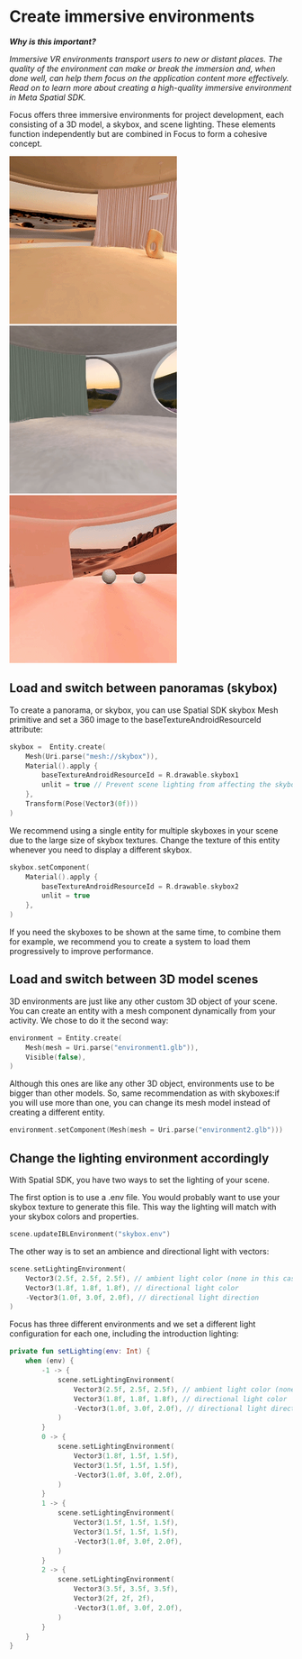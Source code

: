 # Create immersive environments

***Why is this important?*** 

*Immersive VR environments transport users to new or distant places. 
The quality of the environment can make or break the immersion and, when done well, can help them focus on the application content more effectively. 
Read on to learn more about creating a high-quality immersive environment in Meta Spatial SDK.*

Focus offers three immersive environments for project development, each consisting of a 3D model, a skybox, and scene lighting. 
These elements function independently but are combined in Focus to form a cohesive concept.

![Env1](./Resources/env1.gif) ![Env2](./Resources/env2.gif) ![Env3](./Resources/env3.gif)

## Load and switch between panoramas (skybox)

To create a panorama, or skybox, you can use Spatial SDK skybox Mesh primitive and set a 360 image to the baseTextureAndroidResourceId attribute:
```kotlin
skybox =  Entity.create(
    Mesh(Uri.parse("mesh://skybox")),
    Material().apply {
        baseTextureAndroidResourceId = R.drawable.skybox1
        unlit = true // Prevent scene lighting from affecting the skybox
    },
    Transform(Pose(Vector3(0f)))
)
```

We recommend using a single entity for multiple skyboxes in your scene due to the large size of skybox textures. 
Change the texture of this entity whenever you need to display a different skybox.
```kotlin
skybox.setComponent(
    Material().apply {
        baseTextureAndroidResourceId = R.drawable.skybox2
        unlit = true
    },
)
```

If you need the skyboxes to be shown at the same time, to combine them for example, we recommend you to create a system to load them progressively to improve performance.

## Load and switch between 3D model scenes

3D environments are just like any other custom 3D object of your scene. You can create an entity with a mesh component dynamically from your activity. 
We chose to do it the second way:
```kotlin
environment = Entity.create(
    Mesh(mesh = Uri.parse("environment1.glb")),
    Visible(false),
)
```

Although this ones are like any other 3D object, environments use to be bigger than other models. So, same recommendation as with skyboxes:if you will use more than one, you can change its mesh model instead of creating a different entity.
```kotlin
environment.setComponent(Mesh(mesh = Uri.parse("environment2.glb")))
```

## Change the lighting environment accordingly

With Spatial SDK, you have two ways to set the lighting of your scene.

The first option is to use a .env file. You would probably want to use your skybox texture to generate this file. 
This way the lighting will match with your skybox colors and properties.
```kotlin
scene.updateIBLEnvironment("skybox.env")
```

The other way is to set an ambience and directional light with vectors:
```kotlin
scene.setLightingEnvironment(
    Vector3(2.5f, 2.5f, 2.5f), // ambient light color (none in this case)
    Vector3(1.8f, 1.8f, 1.8f), // directional light color
    -Vector3(1.0f, 3.0f, 2.0f), // directional light direction
)
```

Focus has three different environments and we set a different light configuration for each one, including the introduction lighting:
```kotlin
private fun setLighting(env: Int) {
    when (env) {
        -1 -> {
            scene.setLightingEnvironment(
                Vector3(2.5f, 2.5f, 2.5f), // ambient light color (none in this case)
                Vector3(1.8f, 1.8f, 1.8f), // directional light color
                -Vector3(1.0f, 3.0f, 2.0f), // directional light direction
            )
        }
        0 -> {
            scene.setLightingEnvironment(
                Vector3(1.8f, 1.5f, 1.5f),
                Vector3(1.5f, 1.5f, 1.5f),
                -Vector3(1.0f, 3.0f, 2.0f),
            )
        }
        1 -> {
            scene.setLightingEnvironment(
                Vector3(1.5f, 1.5f, 1.5f),
                Vector3(1.5f, 1.5f, 1.5f),
                -Vector3(1.0f, 3.0f, 2.0f),
            )
        }
        2 -> {
            scene.setLightingEnvironment(
                Vector3(3.5f, 3.5f, 3.5f),
                Vector3(2f, 2f, 2f),
                -Vector3(1.0f, 3.0f, 2.0f),
            )
        }
    }
}
```